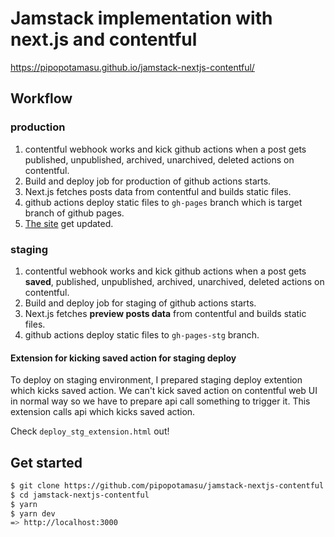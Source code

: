 # Jamstack implementation with next.js and contentful
https://pipopotamasu.github.io/jamstack-nextjs-contentful/

## Workflow
### production
1. contentful webhook works and kick github actions when a post gets published, unpublished, archived, unarchived, deleted actions on contentful.
1. Build and deploy job for production of github actions starts.
1. Next.js fetches posts data from contentful and builds static files.
1. github actions deploy static files to `gh-pages` branch which is target branch of github pages.
1. [The site](https://pipopotamasu.github.io/jamstack-nextjs-contentful/) get updated.

### staging
1. contentful webhook works and kick github actions when a post gets **saved**, published, unpublished, archived, unarchived, deleted actions on contentful.
1. Build and deploy job for staging of github actions starts.
1. Next.js fetches **preview posts data** from contentful and builds static files.
1. github actions deploy static files to `gh-pages-stg` branch.

#### Extension for kicking saved action for staging deploy
To deploy on staging environment, I prepared staging deploy extention which kicks saved action. We can't kick saved action on contentful web UI in normal way so we have to prepare api call something to trigger it. This extension calls api which kicks saved action.

Check `deploy_stg_extension.html` out!

## Get started
```bash
$ git clone https://github.com/pipopotamasu/jamstack-nextjs-contentful.git
$ cd jamstack-nextjs-contentful
$ yarn
$ yarn dev
=> http://localhost:3000
```